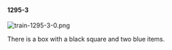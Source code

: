 #### 1295-3
![train-1295-3-0.png](https://github.com/lil-lab/nlvr/raw/master/nlvr/train/images/13/train-1295-3-0.png "train-1295-3-0.png")

There is a box with a black square and two blue items.